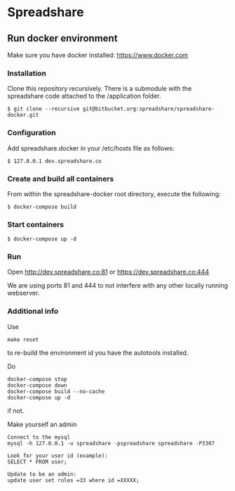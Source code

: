 # Spreadshare

## Run docker environment

Make sure you have docker installed: https://www.docker.com

### Installation

Clone this repository recursively. There is a submodule with the spreadshare code attached to the /application folder.
````
$ git clone --recursive git@bitbucket.org:spreadshare/spreadshare-docker.git
````

### Configuration

Add spreadshare.docker in your /etc/hosts file as follows:
````
$ 127.0.0.1 dev.spreadshare.co
````

### Create and build all containers
From within the spreadshare-docker root directory, execute the following:
````
$ docker-compose build
````

### Start containers
````
$ docker-compose up -d
````

### Run

Open http://dev.spreadshare.co:81 or https://dev.spreadshare.co:444

We are using ports 81 and 444 to not interfere with any other locally running webserver.


### Additional info

Use
````
make reset
````

to re-build the environment id you have the autotools installed.

Do
````
docker-compose stop
docker-compose down
docker-compose build --no-cache
docker-compose up -d
````
if not.

Make yourself an admin
````
Connect to the mysql
mysql -h 127.0.0.1 -u spreadshare -pspreadshare spreadshare -P3307

Look for your user id (example):
SELECT * FROM user;

Update to be an admin:
update user set roles =33 where id =XXXXX;
